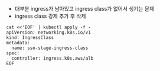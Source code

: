 
- 대부분 ingress가 남아있고 ingress class가 없어서 생기는 문제
- ingress class 강제 추가 후 삭제

```
cat <<'EOF' | kubectl apply -f -
apiVersion: networking.k8s.io/v1
kind: IngressClass
metadata:
  name: sso-stage-ingress-class
spec:
  controller: ingress.k8s.aws/alb
EOF
```
